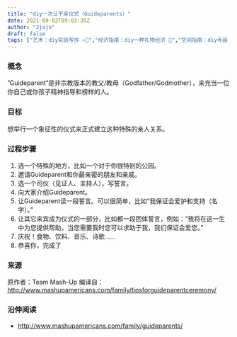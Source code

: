 ```yaml
---
title: "diy一次认干亲仪式（Guideparents）"
date: 2021-09-02T09:03:35Z
author: "2jojo"
draft: false
tags: ["艺术：diy实验写作 ✍🏻️","经济指南：diy一种礼物经济 🎁","空间指南：diy寺庙 🛐","艺术：diy实验戏剧 🎭","活动指南：diy一种吃 🍱","觉察：diy一种笑 😄","活动指南：diy一种仪式 🕯️","艺术：diy诵读 🗣️","共同体：diy一个家 👩‍👩‍👧‍👧"]
---
```


### 概念
”Guideparent“是非宗教版本的教父/教母（Godfather/Godmother），来充当一位你自己或你孩子精神指导和榜样的人。 

### 目标
想举行一个象征性的仪式来正式建立这种特殊的亲人关系。

### 过程步骤
1. 选一个特殊的地方，比如一个对于你很特别的公园。
2. 邀请Guideparent和你最亲密的朋友和亲戚。
3. 选一个司仪（见证人、主持人），写誓言。
4. 向大家介绍Guideparent。
5. 让Guideparent读一段誓言。可以很简单，比如“我保证会爱护和支持（名字）。”
6. 让其它来宾成为仪式的一部分，比如都一段团体誓言，例如：“我将在这一生中为您提供帮助，当您需要我时您可以求助于我，我们保证会爱您。”
7. 庆祝！食物、饮料、音乐、诗歌……
8. 恭喜你，完成了

### 来源
原作者：Team Mash-Up 
编译自：http://www.mashupamericans.com/family/tipsforguideparentceremony/

### 沿伸阅读
- http://www.mashupamericans.com/family/guideparents/

